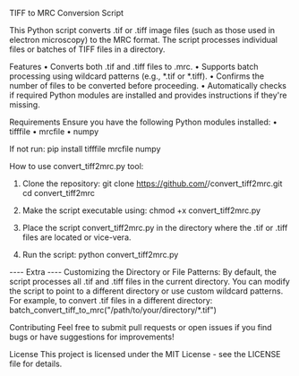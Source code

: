 TIFF to MRC Conversion Script

This Python script converts .tif or .tiff image files (such as those used in electron microscopy) to the MRC format. 
The script processes individual files or batches of TIFF files in a directory.

Features
•	Converts both .tif and .tiff files to .mrc.
•	Supports batch processing using wildcard patterns (e.g., *.tif or *.tiff).
•	Confirms the number of files to be converted before proceeding.
•	Automatically checks if required Python modules are installed and provides instructions if they're missing.

Requirements
Ensure you have the following Python modules installed:
•	tifffile
•	mrcfile
•	numpy

If not run:
pip install tifffile mrcfile numpy

How to use convert_tiff2mrc.py tool:

1. Clone the repository:
  git clone https://github.com/<yourusername>/convert_tiff2mrc.git
  cd convert_tiff2mrc

2. Make the script executable using:
   chmod +x convert_tiff2mrc.py

4. Place the script convert_tiff2mrc.py in the directory where the .tif or .tiff files are located or vice-vera.


5. Run the script:
  python convert_tiff2mrc.py

---- Extra ----
Customizing the Directory or File Patterns:
By default, the script processes all .tif and .tiff files in the current directory. You can modify the script to point to a different directory or use custom wildcard patterns.
For example, to convert .tif files in a different directory:
  batch_convert_tiff_to_mrc("/path/to/your/directory/*.tif")


Contributing
Feel free to submit pull requests or open issues if you find bugs or have suggestions for improvements!

License
This project is licensed under the MIT License - see the LICENSE file for details.
